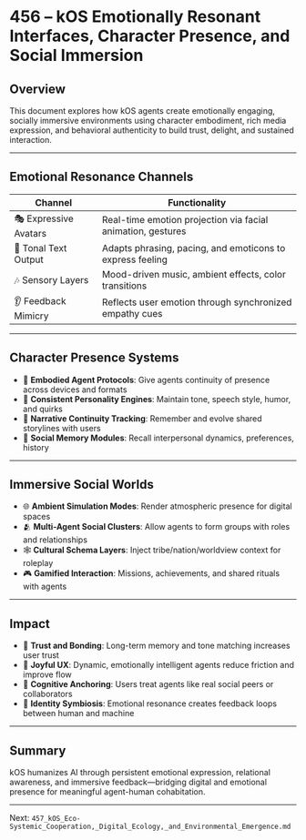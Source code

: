 # 456 – kOS Emotionally Resonant Interfaces, Character Presence, and Social Immersion

## Overview
This document explores how kOS agents create emotionally engaging, socially immersive environments using character embodiment, rich media expression, and behavioral authenticity to build trust, delight, and sustained interaction.

---

## Emotional Resonance Channels

| Channel | Functionality |
|---------|----------------|
| 🎭 Expressive Avatars | Real-time emotion projection via facial animation, gestures |
| 💬 Tonal Text Output | Adapts phrasing, pacing, and emoticons to express feeling |
| 🎶 Sensory Layers | Mood-driven music, ambient effects, color transitions |
| 👂 Feedback Mimicry | Reflects user emotion through synchronized empathy cues |

---

## Character Presence Systems

- 🧍 **Embodied Agent Protocols**: Give agents continuity of presence across devices and formats
- 🧠 **Consistent Personality Engines**: Maintain tone, speech style, humor, and quirks
- 🧵 **Narrative Continuity Tracking**: Remember and evolve shared storylines with users
- 🧩 **Social Memory Modules**: Recall interpersonal dynamics, preferences, history

---

## Immersive Social Worlds

- 🌐 **Ambient Simulation Modes**: Render atmospheric presence for digital spaces
- 🫂 **Multi-Agent Social Clusters**: Allow agents to form groups with roles and relationships
- 🕸️ **Cultural Schema Layers**: Inject tribe/nation/worldview context for roleplay
- 🎮 **Gamified Interaction**: Missions, achievements, and shared rituals with agents

---

## Impact

- 💖 **Trust and Bonding**: Long-term memory and tone matching increases user trust
- 🎨 **Joyful UX**: Dynamic, emotionally intelligent agents reduce friction and improve flow
- 🧠 **Cognitive Anchoring**: Users treat agents like real social peers or collaborators
- 🧬 **Identity Symbiosis**: Emotional resonance creates feedback loops between human and machine

---

## Summary
kOS humanizes AI through persistent emotional expression, relational awareness, and immersive feedback—bridging digital and emotional presence for meaningful agent-human cohabitation.

---
Next: `457_kOS_Eco-Systemic_Cooperation,_Digital_Ecology,_and_Environmental_Emergence.md`

